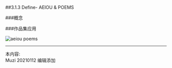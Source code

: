 ##3.1.3 Define- AEIOU & POEMS

###概念




###作品集应用

![aeiou poems](http://kitpic.makebi.net/2021/ixd_35.jpg)






---
本内容:  
Muzi 20210112 编辑添加
